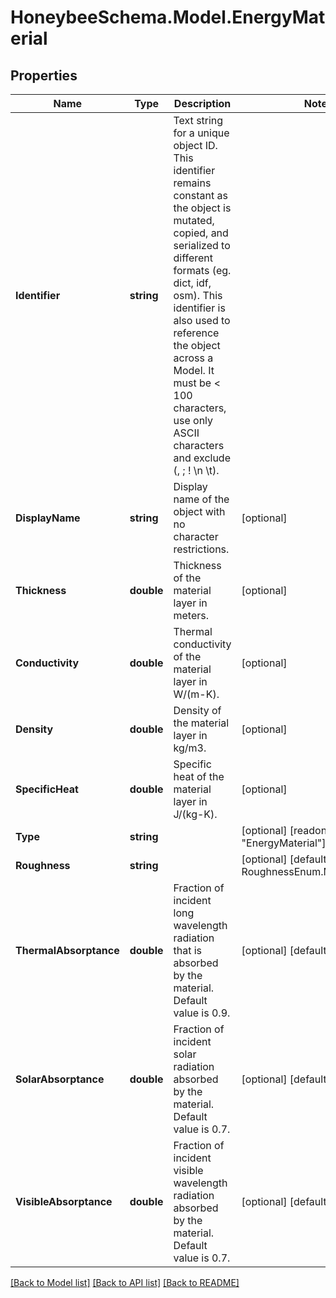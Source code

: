 
# HoneybeeSchema.Model.EnergyMaterial

## Properties

Name | Type | Description | Notes
------------ | ------------- | ------------- | -------------
**Identifier** | **string** | Text string for a unique object ID. This identifier remains constant as the object is mutated, copied, and serialized to different formats (eg. dict, idf, osm). This identifier is also used to reference the object across a Model. It must be &lt; 100 characters, use only ASCII characters and exclude (, ; ! \\n \\t). | 
**DisplayName** | **string** | Display name of the object with no character restrictions. | [optional] 
**Thickness** | **double** | Thickness of the material layer in meters. | [optional] 
**Conductivity** | **double** | Thermal conductivity of the material layer in W/(m-K). | [optional] 
**Density** | **double** | Density of the material layer in kg/m3. | [optional] 
**SpecificHeat** | **double** | Specific heat of the material layer in J/(kg-K). | [optional] 
**Type** | **string** |  | [optional] [readonly] [default to "EnergyMaterial"]
**Roughness** | **string** |  | [optional] [default to RoughnessEnum.MediumRough]
**ThermalAbsorptance** | **double** | Fraction of incident long wavelength radiation that is absorbed by the material. Default value is 0.9. | [optional] [default to 0.9D]
**SolarAbsorptance** | **double** | Fraction of incident solar radiation absorbed by the material. Default value is 0.7. | [optional] [default to 0.7D]
**VisibleAbsorptance** | **double** | Fraction of incident visible wavelength radiation absorbed by the material. Default value is 0.7. | [optional] [default to 0.7D]

[[Back to Model list]](../README.md#documentation-for-models)
[[Back to API list]](../README.md#documentation-for-api-endpoints)
[[Back to README]](../README.md)

